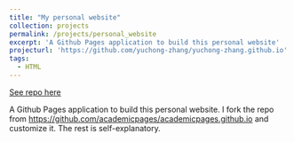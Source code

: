 ```yaml
---
title: "My personal website"
collection: projects
permalink: /projects/personal_website
excerpt: 'A Github Pages application to build this personal website'
projecturl: 'https://github.com/yuchong-zhang/yuchong-zhang.github.io'
tags:
  - HTML
---
```


<a href='https://github.com/yuchong-zhang/yuchong-zhang.github.io'>See repo here</a>

A Github Pages application to build this personal website. I fork the repo from https://github.com/academicpages/academicpages.github.io and customize it. The rest is self-explanatory.